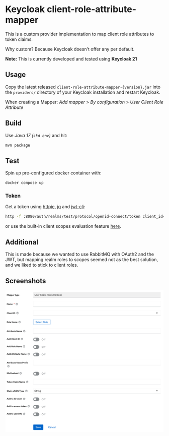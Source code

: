 # Keycloak client-role-attribute-mapper

This is a custom provider implementation to map client role attributes to token claims. 

Why custom? Because Keycloak doesn't offer any per default.

**Note:** This is currently developed and tested using **Keycloak 21**

## Usage

Copy the latest released `client-role-attribute-mapper-{version}.jar` into the `providers/` directory of
your Keycloak installation and restart Keycloak.

When creating a Mapper: *Add mapper* > *By configuration* > *User Client Role Attribute*

## Build

Use *Java 17 (`skd env`)* and hit:

```bash
mvn package
```

## Test

Spin up pre-configured docker container with:

```bash
docker compose up
```

### Token

Get a token using [httpie](https://httpie.io/), [jq](https://stedolan.github.io/jq/) 
and [jwt-cli](https://github.com/mike-engel/jwt-cli):

```bash
http -f :8080/auth/realms/test/protocol/openid-connect/token client_id=test username=user password=secret grant_type=password | jq -r .access_token | jwt decode -
```

or use the built-in client scopes evaluation feature [here](http://localhost:8080/auth/admin/master/console/#/test/clients/788d3b42-6deb-4119-adec-6cfb12655398/clientScopes/evaluate).

## Additional

This is made because we wanted to use RabbitMQ with OAuth2 and the JWT, but mapping realm roles to scopes seemed not
as the best solution, and we liked to stick to client roles.

## Screenshots

![Mapper Configuration](./assets/mapper-configuration.png)
